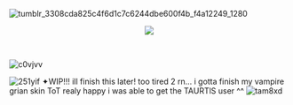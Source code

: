 ![tumblr_3308cda825c4f6d1c7c6244dbe600f4b_f4a12249_1280](https://github.com/TAURTlS/TAURTlS/assets/164212085/ab769d3c-4216-4ece-89bc-59f5f354b7f3)

<p align="center">
  <img src="https://private-user-images.githubusercontent.com/170719355/347227885-bd8bc296-eff6-4e77-8d67-03e1265de0e5.png?jwt=eyJhbGciOiJIUzI1NiIsInR5cCI6IkpXVCJ9.eyJpc3MiOiJnaXRodWIuY29tIiwiYXVkIjoicmF3LmdpdGh1YnVzZXJjb250ZW50LmNvbSIsImtleSI6ImtleTUiLCJleHAiOjE3MjA1NzU0NDgsIm5iZiI6MTcyMDU3NTE0OCwicGF0aCI6Ii8xNzA3MTkzNTUvMzQ3MjI3ODg1LWJkOGJjMjk2LWVmZjYtNGU3Ny04ZDY3LTAzZTEyNjVkZTBlNS5wbmc_WC1BbXotQWxnb3JpdGhtPUFXUzQtSE1BQy1TSEEyNTYmWC1BbXotQ3JlZGVudGlhbD1BS0lBVkNPRFlMU0E1M1BRSzRaQSUyRjIwMjQwNzEwJTJGdXMtZWFzdC0xJTJGczMlMkZhd3M0X3JlcXVlc3QmWC1BbXotRGF0ZT0yMDI0MDcxMFQwMTMyMjhaJlgtQW16LUV4cGlyZXM9MzAwJlgtQW16LVNpZ25hdHVyZT1hZWE1MzIwNzJlYTFhZTE2YjhkZWIwZGY4ZGJiZmM5MTkyMzk2OWFhODRhNjFlMGIxZmUxMTI0Nzg3NThiZDYxJlgtQW16LVNpZ25lZEhlYWRlcnM9aG9zdCZhY3Rvcl9pZD0wJmtleV9pZD0wJnJlcG9faWQ9MCJ9.q1hVXZAmYgydew8u9WwS0J89tqLUBptMw65kwlt6sEk"/>
</p>‎ 

![c0vjvv](https://github.com/TAURTlS/TAURTlS/assets/164212085/231ecf21-832b-4092-abb2-b2aa6fe4db37)

![251yif](https://github.com/TAURTlS/TAURTlS/assets/164212085/ce2e5ca5-aac1-4894-a47b-154e3da11ce8) ✦WIP!!! ill finish this later! too tired 2 rn... i gotta finish my vampire grian skin ToT realy happy i was able to get the TAURTlS user ^^
![tam8xd](https://github.com/TAURTlS/TAURTlS/assets/164212085/b020f9a5-125a-4e4c-9281-c4950549eb9c)
